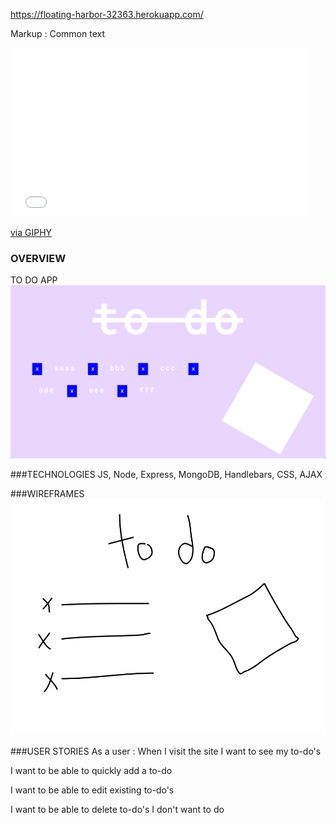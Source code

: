 https://floating-harbor-32363.herokuapp.com/

Markup :  Common text
<iframe src="//giphy.com/embed/l41lYs6dLc19noLeg" width="480" height="270" frameBorder="0" class="giphy-embed" allowFullScreen></iframe><p><a href="http://giphy.com/gifs/afv-dog-jump-kayak-l41lYs6dLc19noLeg">via GIPHY</a></p>


### OVERVIEW
TO DO APP
![](assets/assets1.png?raw=true)


###TECHNOLOGIES
JS, Node, Express, MongoDB, Handlebars, CSS, AJAX


###WIREFRAMES
![](assets/assets2.png?raw=true)


###USER STORIES
As a user :
When I visit the site I want to see my to-do's

I want to be able to quickly add a to-do

I want to be able to edit existing to-do's

I want to be able to delete to-do's I don't want to do
